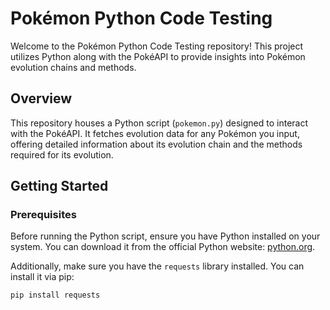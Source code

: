 # Pokémon Python Code Testing

Welcome to the Pokémon Python Code Testing repository! This project utilizes Python along with the PokéAPI to provide insights into Pokémon evolution chains and methods.

## Overview

This repository houses a Python script (`pokemon.py`) designed to interact with the PokéAPI. It fetches evolution data for any Pokémon you input, offering detailed information about its evolution chain and the methods required for its evolution.

## Getting Started

### Prerequisites

Before running the Python script, ensure you have Python installed on your system. You can download it from the official Python website: [python.org](https://www.python.org/downloads/).

Additionally, make sure you have the `requests` library installed. You can install it via pip:

```bash
pip install requests
```
